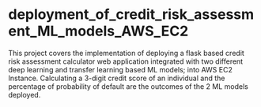 # deployment_of_credit_risk_assessment_ML_models_AWS_EC2
This project covers the implementation of deploying a flask based credit risk assessment calculator web application integrated with two different deep learning and transfer learning based ML models; into AWS EC2 Instance.  Calculating a 3-digit credit score of an individual and the percentage of probability of default are the outcomes of the 2 ML models deployed.
